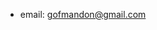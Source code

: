 - email: gofmandon@gmail.com

<!---
danielgof/danielgof is a ✨ special ✨ repository because its `README.md` (this file) appears on your GitHub profile.
You can click the Preview link to take a look at your changes.
--->
